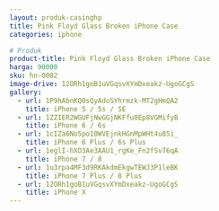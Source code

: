 ```yaml
---
layout: produk-casinghp
title: Pink Floyd Glass Broken iPhone Case
categories: iphone

# Produk
product-title: Pink Floyd Glass Broken iPhone Case
harga: 90000
sku: hn-0082
image-drive: 12ORh1goB1uVGqsvXYmDxeakz-UgoGCgS
gallery:
  - url: 1P9hAbnKQ0sQyAdoSYhrmzk-MT2gHmQA2
    title: iPhone 5 / 5s / SE
  - url: 1ZZIER2WGUFjNwGGjNKFfu0Ep8VGMifyB
    title: iPhone 6 / 6s
  - url: 1cIZa6No5po10WVEjnkHGnMpWHt4u85i_
    title: iPhone 6 Plus / 6s Plus
  - url: 1eglI-hXO3Ae3AAU1_rgKe_Fn2fSv76qA
    title: iPhone 7 / 8
  - url: 1u3rpa4MF3d9RKAkdmEkgwTEWJ3P1leBK
    title: iPhone 7 Plus / 8 Plus
  - url: 12ORh1goB1uVGqsvXYmDxeakz-UgoGCgS
    title: iPhone X
---
```

